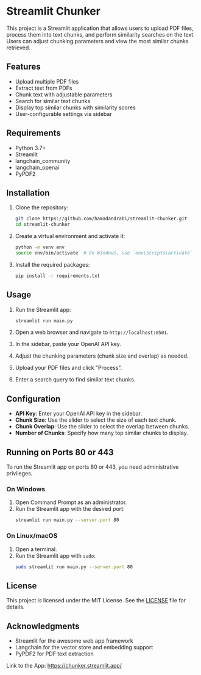 # Streamlit Chunker

This project is a Streamlit application that allows users to upload PDF files, process them into text chunks, and perform similarity searches on the text. Users can adjust chunking parameters and view the most similar chunks retrieved.

## Features

- Upload multiple PDF files
- Extract text from PDFs
- Chunk text with adjustable parameters
- Search for similar text chunks
- Display top similar chunks with similarity scores
- User-configurable settings via sidebar

## Requirements

- Python 3.7+
- Streamlit
- langchain_community
- langchain_openai
- PyPDF2

## Installation

1. Clone the repository:
   ```sh
   git clone https://github.com/hamadandrabi/streamlit-chunker.git
   cd streamlit-chunker
   ```

2. Create a virtual environment and activate it:
   ```sh
   python -m venv env
   source env/bin/activate  # On Windows, use `env\Scripts\activate`
   ```

3. Install the required packages:
   ```sh
   pip install -r requirements.txt
   ```

## Usage

1. Run the Streamlit app:
   ```sh
   streamlit run main.py
   ```

2. Open a web browser and navigate to `http://localhost:8501`.

3. In the sidebar, paste your OpenAI API key.

4. Adjust the chunking parameters (chunk size and overlap) as needed.

5. Upload your PDF files and click "Process".

6. Enter a search query to find similar text chunks.

## Configuration

- **API Key**: Enter your OpenAI API key in the sidebar.
- **Chunk Size**: Use the slider to select the size of each text chunk.
- **Chunk Overlap**: Use the slider to select the overlap between chunks.
- **Number of Chunks**: Specify how many top similar chunks to display.

## Running on Ports 80 or 443

To run the Streamlit app on ports 80 or 443, you need administrative privileges.

### On Windows

1. Open Command Prompt as an administrator.
2. Run the Streamlit app with the desired port:
   ```sh
   streamlit run main.py --server.port 80
   ```

### On Linux/macOS

1. Open a terminal.
2. Run the Streamlit app with `sudo`:
   ```sh
   sudo streamlit run main.py --server.port 80
   ```
## License

This project is licensed under the MIT License. See the [LICENSE](LICENSE) file for details.

## Acknowledgments

- Streamlit for the awesome web app framework
- Langchain for the vector store and embedding support
- PyPDF2 for PDF text extraction

Link to the App: https://chunker.streamlit.app/

